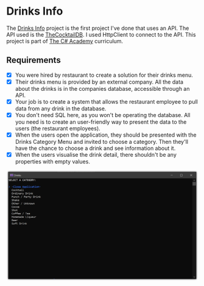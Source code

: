 # Drinks Info

The [Drinks Info](https://www.thecsharpacademy.com/project/15/drinks) project is the first project I've done that uses an API. The API used is the [TheCocktailDB](https://www.thecocktaildb.com/api.php). I used HttpClient to connect to the API. This project is part of [The C# Academy](https://www.thecsharpacademy.com/) curriculum.

## Requirements

- [x] You were hired by restaurant to create a solution for their drinks menu.
- [x] Their drinks menu is provided by an external company. All the data about the drinks is in the companies database, accessible through an API.
- [x] Your job is to create a system that allows the restaurant employee to pull data from any drink in the database.
- [x] You don't need SQL here, as you won't be operating the database. All you need is to create an user-friendly way to present the data to the users (the restaurant employees).
- [x] When the users open the application, they should be presented with the Drinks Category Menu and invited to choose a category. Then they'll have the chance to choose a drink and see information about it.
- [x] When the users visualise the drink detail, there shouldn't be any properties with empty values.

![image of main menu](screenshots/mainmenu.png)